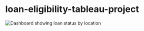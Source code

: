 # loan-eligibility-tableau-project

![Dashboard showing loan status by location](https://github.com/user-attachments/assets/6cede057-5d2f-49a3-9a24-cbf4770891de)
